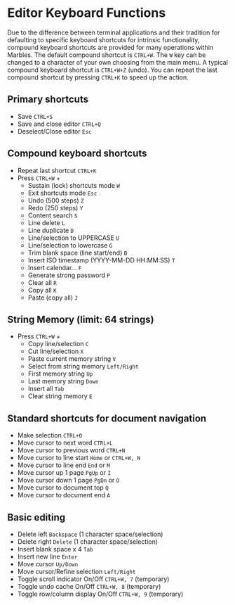 # Editor Keyboard Functions

Due to the difference between terminal applications and their tradition for defaulting to specific keyboard shortcuts for intrinsic functionality, compound keyboard shortcuts are provided for many operations within Marbles.
The default compound shortcut is ```CTRL+W```. The ```W``` key can be changed to a character of your own choosing from the main menu. A typical compound keyboard shortcut is ```CTRL+W+Z``` (undo). You can repeat the last compound shortcut by pressing ```CTRL+K``` to speed up the action.

## Primary shortcuts

- Save ```CTRL+S ```
- Save and close editor ```CTRL+Q ```
- Deselect/Close editor ```Esc``` 

    
## Compound keyboard shortcuts

- Repeat last shortcut ```CTRL+K```
- Press ```CTRL+W``` +
  - Sustain (lock) shortcuts mode ```W```
  - Exit shortcuts mode ```Esc```
  - Undo (500 steps) ```Z``` 
  - Redo (250 steps) ```Y```
  - Content search ```S```
  - Line delete ```L```
  - Line duplicate ```D```
  - Line/selection to UPPERCASE ```U```
  - Line/selection to lowercase ```G```
  - Trim blank space (line start/end) ```B```
  - Insert ISO timestamp (YYYY-MM-DD HH:MM:SS) ```T```
  - Insert calendar... ```F```
  - Generate strong password ```P```
  - Clear all ```R```
  - Copy all ```K```
  - Paste (copy all) ```J```
         
## String Memory (limit: 64 strings)

- Press ```CTRL+W``` +
  - Copy line/selection ```C```
  - Cut line/selection ```X```
  - Paste current memory string ```V```
  - Select from string memory ```Left/Right```
  - First memory string ```Up```
  - Last memory string ```Down``` 
  - Insert all ```Tab``` 
  - Clear string memory ```E``` 
         
## Standard shortcuts for document navigation

- Make selection ```CTRL+O```
- Move cursor to next word ```CTRL+L```
- Move cursor to previous word ```CTRL+N```
- Move cursor to line start ```Home``` or ```CTRL+W, N``` 
- Move cursor to line end ```End``` or ```M``` 
- Move cursor up 1 page ```PgUp``` or ```I``` 
- Move cursor down 1 page ```PgDn``` or ```O``` 
- Move cursor to document top ```Q``` 
- Move cursor to document end ```A``` 
                   
## Basic editing

- Delete left ```Backspace``` (1 character space/selection)
- Delete right ```Delete``` (1 character space/selection)
- Insert blank space x 4 ```Tab``` 
- Insert new line ```Enter``` 
- Move cursor ```Up/Down``` 
- Move cursor/Refine selection ```Left/Right``` 
- Toggle scroll indicator On/Off ```CTRL+W, 7``` (temporary)
- Toggle undo cache On/Off ```CTRL+W, 8``` (temporary)
- Toggle row/column display On/Off ```CTRL+W, 9``` (temporary)

